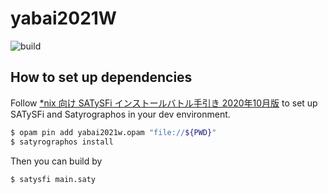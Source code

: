 # yabai2021W
![build](https://github.com/yabaitechtokyo/yabai2021W/workflows/build/badge.svg?branch=master)

## How to set up dependencies
Follow [*nix 向け SATySFi インストールバトル手引き 2020年10月版](https://qiita.com/na4zagin3/items/a6e025c17ef991a4c923) to set up SATySFi and Satyrographos in your dev environment.

``` bash
$ opam pin add yabai2021w.opam "file://${PWD}"
$ satyrographos install
```

Then you can build by
``` bash
$ satysfi main.saty
```
